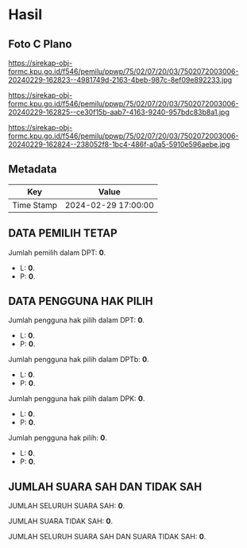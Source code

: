# Hasil

## Foto C Plano

https://sirekap-obj-formc.kpu.go.id/f546/pemilu/ppwp/75/02/07/20/03/7502072003006-20240229-162823--4981749d-2163-4beb-987c-8ef09e892233.jpg

https://sirekap-obj-formc.kpu.go.id/f546/pemilu/ppwp/75/02/07/20/03/7502072003006-20240229-162825--ce30f15b-aab7-4163-9240-957bdc83b8a1.jpg

https://sirekap-obj-formc.kpu.go.id/f546/pemilu/ppwp/75/02/07/20/03/7502072003006-20240229-162824--238052f8-1bc4-486f-a0a5-5910e596aebe.jpg


## Metadata

| Key        | Value               |
| ---------- | ------------------- |
| Time Stamp | 2024-02-29 17:00:00 |


## DATA PEMILIH TETAP

Jumlah pemilih dalam DPT: **0**.
 * L: **0**.
 * P: **0**.

## DATA PENGGUNA HAK PILIH

Jumlah pengguna hak pilih dalam DPT: **0**.
 * L: **0**.
 * P: **0**.

Jumlah pengguna hak pilih dalam DPTb: **0**.
 * L: **0**.
 * P: **0**.

Jumlah pengguna hak pilih dalam DPK: **0**.
 * L: **0**.
 * P: **0**.

Jumlah pengguna hak pilih: **0**.
 * L: **0**.
 * P: **0**.

## JUMLAH SUARA SAH DAN TIDAK SAH

JUMLAH SELURUH SUARA SAH: **0**.

JUMLAH SUARA TIDAK SAH: **0**.

JUMLAH SELURUH SUARA SAH DAN SUARA TIDAK SAH: **0**.


